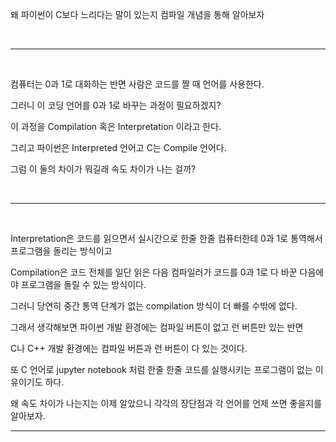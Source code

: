 왜 파이썬이 C보다 느리다는 말이 있는지 컴파일 개념을 통해 알아보자            

​                               

------------------

​                       

컴퓨터는 0과 1로 대화하는 반면 사람은 코드를 짤 때 언어를 사용한다.          

그러니 이 코딩 언어를 0과 1로 바꾸는 과정이 필요하겠지?         

이 과정을 Compilation 혹은 Interpretation 이라고 한다.           

그리고 파이썬은 Interpreted 언어고 C는 Compile 언어다.        

그럼 이 둘의 차이가 뭐길래 속도 차이가 나는 걸까?            

​           

--------------------------------

​              

Interpretation은 코드를 읽으면서 실시간으로 한줄 한줄 컴퓨터한테 0과 1로 통역해서 프로그램을 돌리는 방식이고                           

Compilation은 코드 전체를 일단 읽은 다음 컴파일러가 코드를 0과 1로 다 바꾼 다음에야 프로그램을 돌릴 수 있는 방식이다.        

그러니 당연히 중간 통역 단계가 없는 compilation 방식이 더 빠를 수밖에 없다.       

그래서 생각해보면 파이썬 개발 환경에는 컴파일 버튼이 없고 런 버튼만 있는 반면          

C나 C++ 개발 환경에는 컴파일 버튼과 런 버튼이 다 있는 것이다.         

또 C 언어로 jupyter notebook 처럼 한줄 한줄 코드를 실행시키는 프로그램이 없는 이유이기도 하다.        

왜 속도 차이가 나는지는 이제 알았으니 각각의 장단점과 각 언어를 언제 쓰면 좋을지를 알아보자.        



***

​                 

